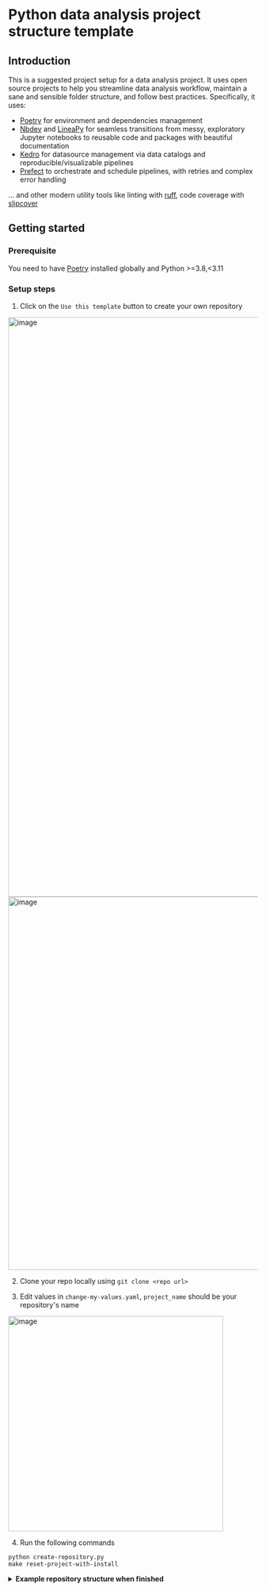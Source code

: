 # Python data analysis project structure template

## Introduction

This is a suggested project setup for a data analysis project. It uses open source projects to help you streamline data analysis workflow, maintain a sane and sensible folder structure, and follow best practices. Specifically, it uses:
- [Poetry](https://python-poetry.org/) for environment and dependencies management
- [Nbdev](https://nbdev.fast.ai/) and [LineaPy](https://github.com/LineaLabs/lineapy) for seamless transitions from messy, exploratory Jupyter notebooks to reusable code and packages with beautiful documentation
- [Kedro](https://github.com/kedro-org/kedro) for datasource management via data catalogs and reproducible/visualizable pipelines
- [Prefect](https://www.prefect.io/) to orchestrate and schedule pipelines, with retries and complex error handling

... and other modern utility tools like linting with [ruff](https://github.com/charliermarsh/ruff), code coverage with [slipcover](https://github.com/plasma-umass/slipcover)

## Getting started

### Prerequisite

You need to have [Poetry](https://python-poetry.org/) installed globally and Python >=3.8,<3.11

### Setup steps

1. Click on the `Use this template` button to create your own repository
<img width="1168" alt="image" src="https://user-images.githubusercontent.com/25307953/211792569-0271a06f-c2b3-432a-ad7e-3cd9f239bd34.png">
<img width="752" alt="image" src="https://user-images.githubusercontent.com/25307953/211794193-6d3c6439-18c0-4516-9c30-24f4b7c8bfd2.png">

2. Clone your repo locally using `git clone <repo url>`

3. Edit values in `change-my-values.yaml`, `project_name` should be your repository's name
<img width="434" alt="image" src="https://user-images.githubusercontent.com/25307953/211793460-8388650d-09ec-4366-b99d-0f3b9bfa667e.png">


4. Run the following commands
```
python create-repository.py
make reset-project-with-install
```
<details>
<summary><b>Example repository structure when finished</b></summary>

```
.
├── conf
│   ├── base
│   ├── local
│   └── README.md
├── create-repository.py
├── data
│   ├── 01_raw
│   ├── 02_intermediate
│   ├── 03_primary
│   ├── 04_feature
│   ├── 05_model_input
│   ├── 06_models
│   ├── 07_model_output
│   └── 08_reporting
├── docs
│   └── source
├── kedro-answers.yml
├── LICENSE
├── logs
├── Makefile
├── MANIFEST.in
├── notebooks
│   ├── analyses
│   ├── exploratory
│   ├── generate_figures
│   └── package
├── poetry.lock
├── _proc
│   ├── 00_core.ipynb
│   ├── _docs
│   ├── index.ipynb
│   ├── nbdev.yml
│   ├── _quarto.yml
│   └── styles.css
├── _pyproject.toml
├── pyproject.toml
├── README_kedro.md
├── README.md
├── settings.ini
├── setup.py
└── src
    ├── requirements.txt
    ├── setup.py
    ├── test_package_project
    └── tests
```
</details>
